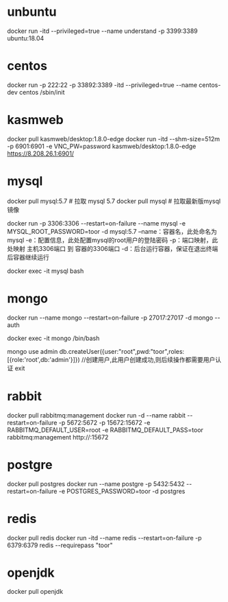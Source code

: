 # unbuntu 
docker run -itd --privileged=true --name understand -p 3399:3389 ubuntu:18.04

# centos 
docker run -p 222:22 -p 33892:3389 -itd --privileged=true --name centos-dev centos /sbin/init

# kasmweb
docker pull kasmweb/desktop:1.8.0-edge
docker run -itd --shm-size=512m -p 6901:6901 -e VNC_PW=password kasmweb/desktop:1.8.0-edge
https://8.208.26.1:6901/

# mysql

docker pull mysql:5.7   # 拉取 mysql 5.7
docker pull mysql       # 拉取最新版mysql镜像

docker run -p 3306:3306 --restart=on-failure --name mysql -e MYSQL_ROOT_PASSWORD=toor -d mysql:5.7
–name：容器名，此处命名为mysql
-e：配置信息，此处配置mysql的root用户的登陆密码
-p：端口映射，此处映射 主机3306端口 到 容器的3306端口
-d：后台运行容器，保证在退出终端后容器继续运行

docker exec -it mysql bash

# mongo
docker run --name mongo --restart=on-failure -p 27017:27017 -d mongo --auth

docker exec -it mongo /bin/bash

mongo
use admin
db.createUser({user:"root",pwd:"toor",roles:[{role:'root',db:'admin'}]})   //创建用户,此用户创建成功,则后续操作都需要用户认证
exit

# rabbit
docker pull rabbitmq:management
docker run -d --name rabbit --restart=on-failure -p 5672:5672 -p 15672:15672 -e RABBITMQ_DEFAULT_USER=root -e RABBITMQ_DEFAULT_PASS=toor rabbitmq:management
http://<hostname>:15672

# postgre
docker pull postgres
docker run --name postgre -p 5432:5432 --restart=on-failure -e POSTGRES_PASSWORD=toor -d postgres

# redis
docker pull redis
docker run -itd --name redis --restart=on-failure -p 6379:6379 redis --requirepass "toor"

# openjdk
docker pull openjdk